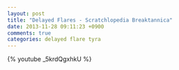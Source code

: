 ```yaml
---
layout: post
title: "Delayed Flares - Scratchlopedia Breaktannica"
date: 2013-11-28 09:11:23 +0900
comments: true
categories: delayed flare tyra
---
```


{% youtube _5krdQgxhkU %}

